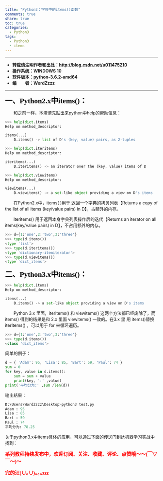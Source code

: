 ```yaml
---
title: "Python3：字典中的items()函数"
comments: true
share: true
toc: true
categories:
  - Python3
tags:
  - Python3
  - items
---
```


----------

- **转载请注明作者和出处：http://blog.csdn.net/u011475210**
- **操作系统：WINDOWS 10**
- **软件版本：python-3.6.2-amd64**
- **编&emsp;&emsp;者：WordZzzz**

----------

**<font color="black" size=5 face="仿宋">一、Python2.x中items()：</font>**

&emsp;&emsp;和之前一样，本渣渣先贴出来python中help的帮助信息：

```python
>>> help(dict.items)
Help on method_descriptor:

items(...)
    D.items() -> list of D's (key, value) pairs, as 2-tuples
```

```python
>>> help(dict.iteritems)
Help on method_descriptor:

iteritems(...)
    D.iteritems() -> an iterator over the (key, value) items of D
```

```python
>>> help(dict.viewitems)
Help on method_descriptor:

viewitems(...)
    D.viewitems() -> a set-like object providing a view on D's items
```

&emsp;&emsp;在Python2.x中，items( )用于 返回一个字典的拷贝列表【Returns a copy of the list of all items (key/value pairs) in D】，占额外的内存。

&emsp;&emsp;iteritems() 用于返回本身字典列表操作后的迭代【Returns an iterator on all items(key/value pairs) in D】，不占用额外的内存。

```python
>>> d={1:'one',2:'two',3:'three'}
>>> type(d.items())
<type 'list'>
>>> type(d.iteritems())
<type 'dictionary-itemiterator'>
>>> type(d.viewitems())
<type 'dict_items'>
```

**<font color="black" size=5 face="仿宋">二、Python3.x中items()：</font>**

```python
>>> help(dict.items)
Help on method_descriptor:

items(...)
    D.items() -> a set-like object providing a view on D's items
```

&emsp;&emsp;Python 3.x 里面，iteritems() 和 viewitems() 这两个方法都已经废除了，而 items() 得到的结果是和 2.x 里面 viewitems() 一致的。在3.x 里 用 items()替换iteritems() ，可以用于 for 来循环遍历。

```python
>>> d={1:'one',2:'two',3:'three'}
>>> type(d.items())
<class 'dict_items'>
```
简单的例子：

```python
d = { 'Adam': 95, 'Lisa': 85, 'Bart': 59, 'Paul': 74 }
sum = 0
for key, value in d.items():
	sum = sum + value
	print(key, ':' ,value)
print('平均分为:' ,sum /len(d))
```

输出结果：
```python
D:\Users\WordZzzz\Desktop>python3 test.py
Adam : 95
Lisa : 85
Bart : 59
Paul : 74
平均分为: 78.25
```

关于python3.x中items具体的应用，可以通过下面的传送门到达机器学习实战中找到：


**<font color="red" size=3 face="仿宋">系列教程持续发布中，欢迎订阅、关注、收藏、评论、点赞哦～～(￣▽￣～)～</font>**

**<font color="red" size=3 face="仿宋">完的汪(∪｡∪)｡｡｡zzz</font>**